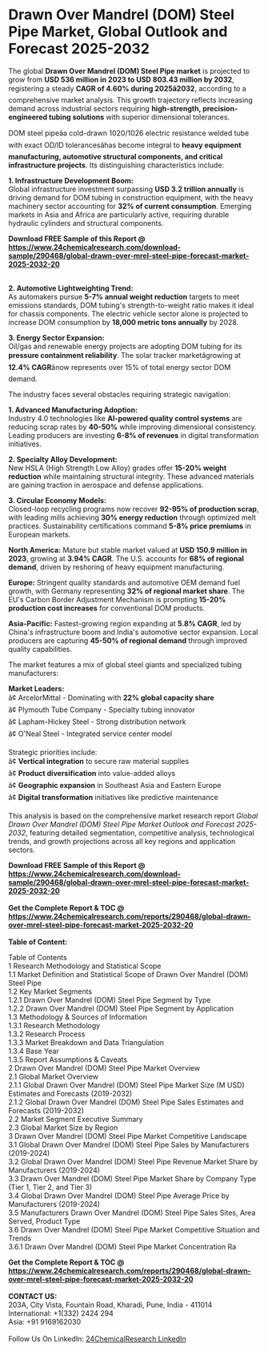 <h1>Drawn Over Mandrel (DOM) Steel Pipe Market, Global Outlook and Forecast 2025-2032</h1><p>The global <strong>Drawn Over Mandrel (DOM) Steel Pipe market</strong> is projected to grow from <strong>USD 536 million in 2023 to USD 803.43 million by 2032</strong>, registering a steady <strong>CAGR of 4.60% during 2025â2032</strong>, according to a comprehensive market analysis. This growth trajectory reflects increasing demand across industrial sectors requiring <strong>high-strength, precision-engineered tubing solutions</strong> with superior dimensional tolerances.</p><p>DOM steel pipeâa cold-drawn 1020/1026 electric resistance welded tube with exact OD/ID tolerancesâhas become integral to <strong>heavy equipment manufacturing, automotive structural components, and critical infrastructure projects</strong>. Its distinguishing characteristics include:</p><p><strong>1. Infrastructure Development Boom:</strong><br>
Global infrastructure investment surpassing <strong>USD 3.2 trillion annually</strong> is driving demand for DOM tubing in construction equipment, with the heavy machinery sector accounting for <strong>32% of current consumption</strong>. Emerging markets in Asia and Africa are particularly active, requiring durable hydraulic cylinders and structural components.</p><div><b>Download FREE Sample of this Report @ 
            <a href="https://www.24chemicalresearch.com/download-sample/290468/global-drawn-over-mrel-steel-pipe-forecast-market-2025-2032-20">
            https://www.24chemicalresearch.com/download-sample/290468/global-drawn-over-mrel-steel-pipe-forecast-market-2025-2032-20</a></b></div><br><p><strong>2. Automotive Lightweighting Trend:</strong><br>
As automakers pursue <strong>5-7% annual weight reduction</strong> targets to meet emissions standards, DOM tubing's strength-to-weight ratio makes it ideal for chassis components. The electric vehicle sector alone is projected to increase DOM consumption by <strong>18,000 metric tons annually</strong> by 2028.</p><p><strong>3. Energy Sector Expansion:</strong><br>
Oil/gas and renewable energy projects are adopting DOM tubing for its <strong>pressure containment reliability</strong>. The solar tracker marketâgrowing at <strong>12.4% CAGR</strong>ânow represents over 15% of total energy sector DOM demand.</p><p>The industry faces several obstacles requiring strategic navigation:</p><p><strong>1. Advanced Manufacturing Adoption:</strong><br>
Industry 4.0 technologies like <strong>AI-powered quality control systems</strong> are reducing scrap rates by <strong>40-50%</strong> while improving dimensional consistency. Leading producers are investing <strong>6-8% of revenues</strong> in digital transformation initiatives.</p><p><strong>2. Specialty Alloy Development:</strong><br>
New HSLA (High Strength Low Alloy) grades offer <strong>15-20% weight reduction</strong> while maintaining structural integrity. These advanced materials are gaining traction in aerospace and defense applications.</p><p><strong>3. Circular Economy Models:</strong><br>
Closed-loop recycling programs now recover <strong>92-95% of production scrap</strong>, with leading mills achieving <strong>30% energy reduction</strong> through optimized melt practices. Sustainability certifications command <strong>5-8% price premiums</strong> in European markets.</p><p><strong>North America:</strong> Mature but stable market valued at <strong>USD 150.9 million in 2023</strong>, growing at <strong>3.94% CAGR</strong>. The U.S. accounts for <strong>68% of regional demand</strong>, driven by reshoring of heavy equipment manufacturing.</p><p><strong>Europe:</strong> Stringent quality standards and automotive OEM demand fuel growth, with Germany representing <strong>32% of regional market share</strong>. The EU's Carbon Border Adjustment Mechanism is prompting <strong>15-20% production cost increases</strong> for conventional DOM products.</p><p><strong>Asia-Pacific:</strong> Fastest-growing region expanding at <strong>5.8% CAGR</strong>, led by China's infrastructure boom and India's automotive sector expansion. Local producers are capturing <strong>45-50% of regional demand</strong> through improved quality capabilities.</p><p>The market features a mix of global steel giants and specialized tubing manufacturers:</p><p><strong>Market Leaders:</strong><br>
â¢ ArcelorMittal - Dominating with <strong>22% global capacity share</strong><br>
â¢ Plymouth Tube Company - Specialty tubing innovator<br>
â¢ Lapham-Hickey Steel - Strong distribution network<br>
â¢ O'Neal Steel - Integrated service center model</p><p>Strategic priorities include:<br>
â¢ <strong>Vertical integration</strong> to secure raw material supplies<br>
â¢ <strong>Product diversification</strong> into value-added alloys<br>
â¢ <strong>Geographic expansion</strong> in Southeast Asia and Eastern Europe<br>
â¢ <strong>Digital transformation</strong> initiatives like predictive maintenance</p><p>This analysis is based on the comprehensive market research report <em>Global Drawn Over Mandrel (DOM) Steel Pipe Market Outlook and Forecast 2025-2032</em>, featuring detailed segmentation, competitive analysis, technological trends, and growth projections across all key regions and application sectors.</p><div><b>Download FREE Sample of this Report @ 
            <a href="https://www.24chemicalresearch.com/download-sample/290468/global-drawn-over-mrel-steel-pipe-forecast-market-2025-2032-20">
            https://www.24chemicalresearch.com/download-sample/290468/global-drawn-over-mrel-steel-pipe-forecast-market-2025-2032-20</a></b></div><br><div><b>Get the Complete Report & TOC @ 
            <a href="https://www.24chemicalresearch.com/reports/290468/global-drawn-over-mrel-steel-pipe-forecast-market-2025-2032-20">
            https://www.24chemicalresearch.com/reports/290468/global-drawn-over-mrel-steel-pipe-forecast-market-2025-2032-20</a></b></div><br>
            <b>Table of Content:</b><p>Table of Contents<br />
1 Research Methodology and Statistical Scope<br />
1.1 Market Definition and Statistical Scope of Drawn Over Mandrel (DOM) Steel Pipe<br />
1.2 Key Market Segments<br />
1.2.1 Drawn Over Mandrel (DOM) Steel Pipe Segment by Type<br />
1.2.2 Drawn Over Mandrel (DOM) Steel Pipe Segment by Application<br />
1.3 Methodology & Sources of Information<br />
1.3.1 Research Methodology<br />
1.3.2 Research Process<br />
1.3.3 Market Breakdown and Data Triangulation<br />
1.3.4 Base Year<br />
1.3.5 Report Assumptions & Caveats<br />
2 Drawn Over Mandrel (DOM) Steel Pipe Market Overview<br />
2.1 Global Market Overview<br />
2.1.1 Global Drawn Over Mandrel (DOM) Steel Pipe Market Size (M USD) Estimates and Forecasts (2019-2032)<br />
2.1.2 Global Drawn Over Mandrel (DOM) Steel Pipe Sales Estimates and Forecasts (2019-2032)<br />
2.2 Market Segment Executive Summary<br />
2.3 Global Market Size by Region<br />
3 Drawn Over Mandrel (DOM) Steel Pipe Market Competitive Landscape<br />
3.1 Global Drawn Over Mandrel (DOM) Steel Pipe Sales by Manufacturers (2019-2024)<br />
3.2 Global Drawn Over Mandrel (DOM) Steel Pipe Revenue Market Share by Manufacturers (2019-2024)<br />
3.3 Drawn Over Mandrel (DOM) Steel Pipe Market Share by Company Type (Tier 1, Tier 2, and Tier 3)<br />
3.4 Global Drawn Over Mandrel (DOM) Steel Pipe Average Price by Manufacturers (2019-2024)<br />
3.5 Manufacturers Drawn Over Mandrel (DOM) Steel Pipe Sales Sites, Area Served, Product Type<br />
3.6 Drawn Over Mandrel (DOM) Steel Pipe Market Competitive Situation and Trends<br />
3.6.1 Drawn Over Mandrel (DOM) Steel Pipe Market Concentration Ra</p><div><b>Get the Complete Report & TOC @ 
            <a href="https://www.24chemicalresearch.com/reports/290468/global-drawn-over-mrel-steel-pipe-forecast-market-2025-2032-20">
            https://www.24chemicalresearch.com/reports/290468/global-drawn-over-mrel-steel-pipe-forecast-market-2025-2032-20</a></b></div><br><b>CONTACT US:</b><br>
            203A, City Vista, Fountain Road, Kharadi, Pune, India - 411014<br>
            International: +1(332) 2424 294<br>
            Asia: +91 9169162030 <br><br>
            Follow Us On LinkedIn: <a href="https://www.linkedin.com/company/24chemicalresearch/">24ChemicalResearch LinkedIn</a>